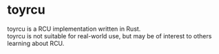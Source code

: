 # toyrcu
toyrcu is a RCU implementation written in Rust.  
toyrcu is not suitable for real-world use, but may be of interest to others learning about RCU.
